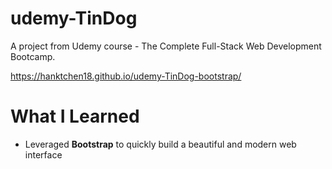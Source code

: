 # udemy-TinDog

A project from Udemy course - The Complete Full-Stack Web Development Bootcamp.

https://hanktchen18.github.io/udemy-TinDog-bootstrap/

# What I Learned
* Leveraged **Bootstrap** to quickly build a beautiful and modern web interface
